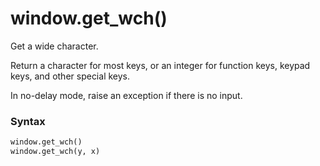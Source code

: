 # window.get_wch()

Get a wide character.

Return a character for most keys, or an integer for function keys, keypad keys, and other special keys.

In no-delay mode, raise an exception if there is no input.

### Syntax

```python
window.get_wch()
window.get_wch(y, x)
```